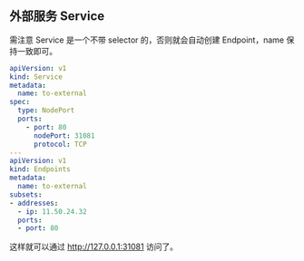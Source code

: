 ## 外部服务 Service
需注意 Service 是一个不带 selector 的，否则就会自动创建 Endpoint，name 保持一致即可。
```yaml
apiVersion: v1
kind: Service
metadata:
  name: to-external
spec:
  type: NodePort
  ports:
    - port: 80
      nodePort: 31081
      protocol: TCP
---
apiVersion: v1
kind: Endpoints
metadata:
  name: to-external
subsets:
- addresses:
  - ip: 11.50.24.32
  ports:
  - port: 80
```

这样就可以通过 http://127.0.0.1:31081 访问了。

